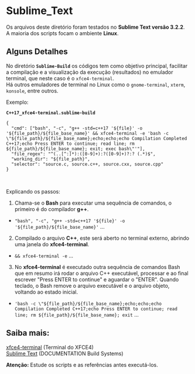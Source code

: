 # Sublime_Text

Os arquivos deste diretório foram testados no **Sublime Text versão 3.2.2**.<br>
A maioria dos scripts focam o ambiente **Linux**.<br>

## Alguns Detalhes

No diretório **`Sublime-Build`** os códigos tem como objetivo principal, facilitar a compilação e a visualização da execução (resultados) no emulador terminal, que neste caso é o `xfce4-terminal`.<br>
Há outros emuladores de terminal no Linux como o `gnome-terminal`, `xterm`, `konsole`, entre outros.

Exemplo: <br>

**`C++17_xfce4-terminal.sublime-build`**<br>

```
{
  "cmd": ["bash", "-c", "g++ -std=c++17 '${file}' -o '${file_path}/${file_base_name}' && xfce4-terminal -e 'bash -c \"${file_path}/${file_base_name};echo;echo;echo Compilation Completed C++17;echo Press ENTER to continue; read line; rm ${file_path}/${file_base_name}; exit; exec bash\"'"],
  "file_regex": "^(..[^:]*):([0-9]+):?([0-9]+)?:? (.*)$",
  "working_dir": "${file_path}",
  "selector": "source.c, source.c++, source.cxx, source.cpp"
}
```
<br>

Explicando os passos:<br>

1. Chama-se o **Bash** para executar uma sequência de comandos, o primeiro é do compilador **g++**.<br>
- `"bash", "-c", "g++ -std=c++17 '${file}' -o '${file_path}/${file_base_name}'` ...<br>
2. Compilado o arquivo **C++**, este será aberto no terminal externo, abrindo uma janela do **xfce4-terminal**.<br>
- `&& xfce4-terminal -e` ...<br>
3. No **xfce4-terminal** é executado outra sequência de comandos Bash que em resumo irá rodar o arquivo C++ executável, processar e ao final escrever "Press ENTER to continue" e aguardar o "ENTER". Quando teclado, o Bash remove o arquivo executável e o arquivo objeto, voltando ao estado inicial.<br>
- `'bash -c \"${file_path}/${file_base_name};echo;echo;echo Compilation Completed C++17;echo Press ENTER to continue; read line; rm ${file_path}/${file_base_name}; exit` ...<br>

## Saiba mais:

[xfce4-terminal](https://docs.xfce.org/apps/terminal/start) (Terminal do XFCE4) <br>
[Sublime Text](https://www.sublimetext.com/docs/3/build_systems.html) (DOCUMENTATION Build Systems) <br>

**Atenção:** Estude os scripts e as referências antes executá-los.


